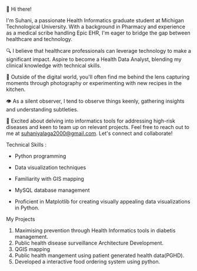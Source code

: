 👋 Hi there! 

I'm Suhani, a passionate Health Informatics graduate student at Michigan Technological University. With a background in Pharmacy and experience as a medical scribe handling Epic EHR, I'm eager to bridge the gap between healthcare and technology.

🔍 I believe that healthcare professionals can leverage technology to make a significant impact. Aspire to become a Health Data Analyst, blending my clinical knowledge with technical skills.

📸 Outside of the digital world, you'll often find me behind the lens capturing moments through photography or experimenting with new recipes in the kitchen.

👁️ As a silent observer, I tend to observe things keenly, gathering insights and understanding subtleties.

📧 Excited about delving into informatics tools for addressing high-risk diseases and keen to team up on relevant projects. Feel free to reach out to me at suhaniyalaga2000@gmail.com. Let's connect and collaborate!

Technical Skills :

- Python programming
  
- Data visualization techniques
  
- Familiarity with GIS mapping
  
- MySQL database management
  
- Proficient in Matplotlib for creating visually appealing data visualizations in Python.

My Projects 
1. Maximising prevention through Health Informatics tools in diabetis management.
2. Public health disease surveillance Architecture Development.
3. QGIS mapping 
4. Public health mangement using patient generated health data(PGHD).
5. Developed a interactive food ordering system using python.



